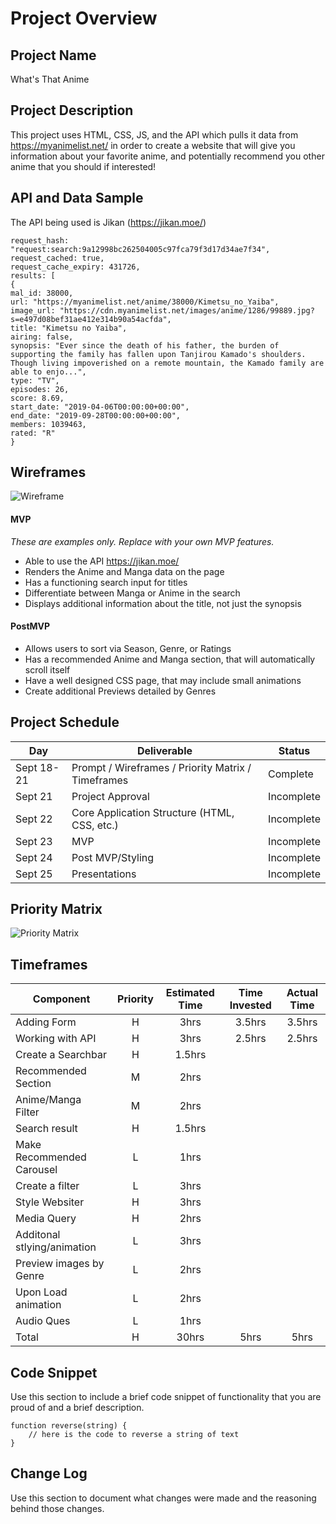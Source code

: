 # Project Overview

## Project Name

What's That Anime

## Project Description

This project uses HTML, CSS, JS, and the API which pulls it data from https://myanimelist.net/ in order to create a website that will give you information about your favorite anime, and potentially recommend you other anime that you should if interested!

## API and Data Sample

The API being used is Jikan (https://jikan.moe/)

	request_hash: "request:search:9a12998bc262504005c97fca79f3d17d34ae7f34",
	request_cached: true,
	request_cache_expiry: 431726,
	results: [
	{
	mal_id: 38000,
	url: "https://myanimelist.net/anime/38000/Kimetsu_no_Yaiba",
	image_url: "https://cdn.myanimelist.net/images/anime/1286/99889.jpg?s=e497d08bef31ae412e314b90a54acfda",
	title: "Kimetsu no Yaiba",
	airing: false,
	synopsis: "Ever since the death of his father, the burden of supporting the family has fallen upon Tanjirou Kamado's shoulders. Though living impoverished on a remote mountain, the Kamado family are able to enjo...",
	type: "TV",
	episodes: 26,
	score: 8.69,
	start_date: "2019-04-06T00:00:00+00:00",
	end_date: "2019-09-28T00:00:00+00:00",
	members: 1039463,
	rated: "R"
	}

## Wireframes

![Wireframe](https://i.imgur.com/kEY8BtB.jpg)

#### MVP 
*These are examples only. Replace with your own MVP features.*

- Able to use the API https://jikan.moe/
- Renders the Anime and Manga data on the page 
- Has a functioning search input for titles
- Differentiate between Manga or Anime in the search
- Displays additional information about the title, not just the synopsis

#### PostMVP  

- Allows users to sort via Season, Genre, or Ratings
- Has a recommended Anime and Manga section, that will automatically scroll itself
- Have a well designed CSS page, that may include small animations
- Create additional Previews detailed by Genres

## Project Schedule

|  Day | Deliverable | Status
|---|---| ---|
|Sept 18-21| Prompt / Wireframes / Priority Matrix / Timeframes | Complete
|Sept 21| Project Approval | Incomplete
|Sept 22| Core Application Structure (HTML, CSS, etc.) | Incomplete
|Sept 23| MVP | Incomplete
|Sept 24| Post MVP/Styling | Incomplete
|Sept 25| Presentations | Incomplete

## Priority Matrix

![Priority Matrix](https://i.imgur.com/uIp8OJG.jpg)

## Timeframes

| Component | Priority | Estimated Time | Time Invested | Actual Time |
| --- | :---: |  :---: | :---: | :---: |
| Adding Form | H | 3hrs| 3.5hrs | 3.5hrs |
| Working with API | H | 3hrs| 2.5hrs | 2.5hrs |
| Create a Searchbar | H | 1.5hrs | | |
| Recommended Section | M | 2hrs | | |
| Anime/Manga Filter | M | 2hrs| | |
| Search result | H | 1.5hrs | | |
| Make Recommended Carousel | L | 1hrs | | |
| Create a filter | L | 3hrs | | |
| Style Websiter | H | 3hrs | | |
| Media Query | H | 2hrs | | |
| Additonal stlying/animation | L | 3hrs | | |
| Preview images by Genre | L | 2hrs | | |
| Upon Load animation | L | 2hrs | | |
| Audio Ques | L | 1hrs | | |
| Total | H | 30hrs| 5hrs | 5hrs |

## Code Snippet

Use this section to include a brief code snippet of functionality that you are proud of and a brief description.  

```
function reverse(string) {
	// here is the code to reverse a string of text
}
```

## Change Log
 Use this section to document what changes were made and the reasoning behind those changes.  

